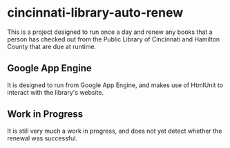 # cincinnati-library-auto-renew
This is a project designed to run once a day and renew any books that a person has checked out from the Public Library of Cincinnati and Hamilton County that are due at runtime.

Google App Engine
-----------------
It is designed to run from Google App Engine, and makes use of HtmlUnit to interact with the library's website.

Work in Progress
----------------
It is still very much a work in progress, and does not yet detect whether the renewal was successful.
